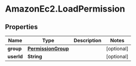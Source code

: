 # AmazonEc2.LoadPermission

## Properties

Name | Type | Description | Notes
------------ | ------------- | ------------- | -------------
**group** | [**PermissionGroup**](PermissionGroup.md) |  | [optional] 
**userId** | **String** |  | [optional] 


